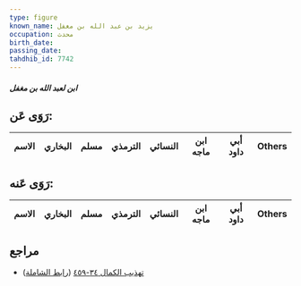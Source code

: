 ```yaml
---
type: figure
known_name: يزيد بن عبد الله بن مغفل
occupation: محدث
birth_date:
passing_date:
tahdhib_id: 7742
---
```

##### ابن لعبد الله بن مغفل

## رَوَى عَن:
| الاسم | البخاري | مسلم | الترمذي | النسائي | ابن ماجه | أبي داود | Others |
| ----- | ------- | ---- | ------- | ------- | -------- | -------- | ------ |
## رَوَى عَنه:
| الاسم | البخاري | مسلم | الترمذي | النسائي | ابن ماجه | أبي داود | Others |
| ----- | ------- | ---- | ------- | ------- | -------- | -------- | ------ |
## مراجع
- [تهذيب الكمال ٣٤-٤٥٩](obsidian://open?vault=Tahdhib-al-Kamal&file=Figures/٧٧٤٢-ابن%20لعبد%20الله%20بن%20مغفل) ([رابط الشاملة](https://shamela.ws/book/3722/18576))
